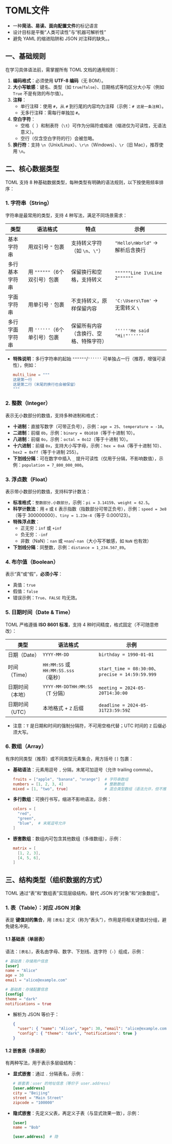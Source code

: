 # TOML文件

- 一种**简洁、易读、面向配置文件**的标记语言
- 设计目标是平衡“人类可读性”与“机器可解析性”
- 避免 YAML 的缩进陷阱和 JSON 对注释的缺失。。

## 一、基础规则

在学习具体语法前，需掌握所有 TOML 文档的通用规则：

1. **编码格式**：必须使用 **UTF-8 编码**（无 BOM）。
2. **大小写敏感**：键名、类型（如 `true`/`false`）、日期格式等均区分大小写（例如 `True` 不是有效的布尔值）。
3. **注释**：
   - 单行注释：使用 `#`，从 `#` 到行尾的内容均为注释（示例：`# 这是一条注释`）。
   - 无多行注释：需每行单独加 `#`。
4. **空白字符**：
   - 空格（` `）和制表符（`\t`）可作为分隔符或缩进（缩进仅为可读性，无语法意义）。
   - 空行（仅含空白字符的行）会被忽略。
5. **换行符**：支持 `\n`（Unix/Linux）、`\r\n`（Windows）、`\r`（旧 Mac），推荐使用 `\n`。

## 二、核心数据类型

TOML 支持 8 种基础数据类型，每种类型有明确的语法规则，以下按使用频率排序：

### 1. 字符串（String）

字符串是最常用的类型，支持 4 种写法，满足不同场景需求：

| 类型         | 语法格式                          | 特点                                  | 示例                                  |
|--------------|-----------------------------------|---------------------------------------|---------------------------------------|
| 基本字符串   | 用双引号 `"` 包裹                 | 支持转义字符（如 `\n`、`\"`）         | `"Hello\nWorld"` → 解析后含换行       |
| 多行基本字符串 | 用 `""""""`（6个双引号）包裹      | 保留换行和空格，支持转义              | `""""""Line 1\nLine 2""""""`          |
| 字面字符串   | 用单引号 `'` 包裹                 | 不支持转义，原样保留内容              | `'C:\Users\Tom'` → 无需转义 `\`       |
| 多行字面字符串 | 用 `''''''`（6个单引号）包裹      | 保留所有内容（含换行、空格、特殊字符）| `''''''He said "Hi!"''''''`           |

- **特殊说明**：多行字符串的起始 `""""""`/`''''''` 可单独占一行（推荐，增强可读性），例如：

  ```toml
  multi_line = """
  这是第一行
  这是第二行（末尾的换行也会被保留）
  """
  ```

### 2. 整数（Integer）

表示无小数部分的数值，支持多种进制和格式：

- **十进制**：直接写数字（可带正负号），示例：`age = 25`、`temperature = -10`。
- **二进制**：前缀 `0b`，示例：`binary = 0b1010`（等于十进制 10）。
- **八进制**：前缀 `0o`，示例：`octal = 0o12`（等于十进制 10）。
- **十六进制**：前缀 `0x`，支持大小写字母，示例：`hex = 0xA`（等于十进制 10）、`hex2 = 0xff`（等于十进制 255）。
- **下划线分隔**：可在数字中插入 `_` 提升可读性（仅用于分隔，不影响数值），示例：`population = 7_800_000_000`。

### 3. 浮点数（Float）

表示带小数部分的数值，支持科学计数法：

- **标准格式**：`整数部分.小数部分`，示例：`pi = 3.14159`、`weight = 62.5`。
- **科学计数法**：用 `e` 或 `E` 表示指数（指数部分可带正负号），示例：`speed = 3e8`（等于 300000000）、`tiny = 1.23e-4`（等于 0.000123）。
- **特殊浮点数**：
  - 正无穷：`inf` 或 `+inf`
  - 负无穷：`-inf`
  - 非数（NaN）：`nan` 或 `+nan`/`-nan`（大小写不敏感，如 `NaN` 也有效）
- **下划线分隔**：同整数，示例：`distance = 1_234.567_89`。

### 4. 布尔值（Boolean）

表示“真”或“假”，**必须小写**：

- 真值：`true`
- 假值：`false`
- 错误示例：`True`、`FALSE` 均无效。

### 5. 日期时间（Date & Time）

TOML 严格遵循 **ISO 8601 标准**，支持 4 种时间精度，格式固定（不可随意修改）：

| 类型         | 语法格式                          | 示例                                  |
|--------------|-----------------------------------|---------------------------------------|
| 日期（Date） | `YYYY-MM-DD`                      | `birthday = 1990-01-01`               |
| 时间（Time） | `HH:MM:SS` 或 `HH:MM:SS.sss`（毫秒） | `start_time = 08:30:00`、`precise = 14:59:59.999` |
| 日期时间（本地） | `YYYY-MM-DDTHH:MM:SS`（T 分隔） | `meeting = 2024-05-20T14:30:00`       |
| 日期时间（UTC） | 本地格式 + `Z` 后缀               | `deadline = 2024-05-31T23:59:59Z`     |

- 注意：`T` 是日期和时间的强制分隔符，不可用空格代替；UTC 时间的 `Z` 后缀必须大写。

### 6. 数组（Array）

有序的同类型（推荐）或不同类型元素集合，用方括号 `[]` 包裹：

- **基础语法**：元素用逗号 `,` 分隔，末尾可加逗号（允许 trailing comma）。

  ```toml
  fruits = ["apple", "banana", "orange"]  # 字符串数组
  numbers = [1, 2, 3, 4]                  # 整数数组
  mixed = [1, "two", true]                # 混合类型数组（语法允许，但不推荐）
  ```

- **多行数组**：可换行书写，缩进不影响语法，示例：

  ```toml
  colors = [
    "red",
    "green",
    "blue",  # 末尾逗号允许
  ]
  ```

- **嵌套数组**：数组内可包含其他数组（多维数组），示例：

  ```toml
  matrix = [
    [1, 2, 3],
    [4, 5, 6],
  ]
  ```

## 三、结构类型（组织数据的方式）

TOML 通过“表”和“数组表”实现层级结构，替代 JSON 的“对象”和“对象数组”。

### 1. 表（Table）：对应 JSON 对象

表是 **键值对的集合**，用 `[表名]` 定义（称为“表头”），作用是将相关键值对分组，避免键名冲突。

#### 1.1 基础表（单层表）

语法：`[表名]`，表名由字母、数字、下划线、连字符（`-`）组成，示例：

```toml
# 基础表：存储用户信息
[user]
name = "Alice"
age = 30
email = "alice@example.com"

# 基础表：存储配置信息
[config]
theme = "dark"
notifications = true
```

- 解析为 JSON 等价于：

  ```json
  {
    "user": { "name": "Alice", "age": 30, "email": "alice@example.com" },
    "config": { "theme": "dark", "notifications": true }
  }
  ```

#### 1.2 嵌套表（多层表）

有两种写法，用于表示多层级结构：

- **显式嵌套**：通过 `.` 分隔表名，示例：

  ```toml
  # 嵌套表：user 的地址信息（等价于 user.address）
  [user.address]
  city = "Beijing"
  street = "Main Street"
  zipcode = "100000"
  ```

- **隐式嵌套**：先定义父表，再定义子表（与显式效果一致），示例：

  ```toml
  [user]
  name = "Bob"

  [user.address]  # 隐
